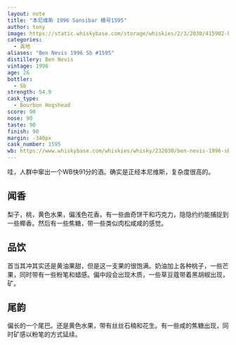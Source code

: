 ```yaml
---
layout: note
title: "本尼维斯 1996 Sansibar 桶号1595"
author: tony
image: https://static.whiskybase.com/storage/whiskies/2/3/2030/415902-big.jpg
categories:
  - 高地
aliases: "Ben Nevis 1996 Sb #1595"
distillery: Ben Nevis
vintage: 1996
age: 26
bottler:
  - Sb
strength: 54.9
cask_type:
  - Bourbon Hogshead
score: 90
nose: 90
taste: 90
finish: 90
margin: -340px
cask_number: 1595
wb: https://www.whiskybase.com/whiskies/whisky/232030/ben-nevis-1996-sb
---
```

哇，人群中窜出一个WB快91分的酒。确实是正经本尼维斯，复杂度很高的。

## 闻香
梨子，桃，黄色水果，偏浅色花香。有一些曲奇饼干和巧克力，隐隐约约能捕捉到一些椰香。然后有一些焦糖，带一些类似肉松咸咸的感觉。

## 品饮
首当其冲其实还是黄油果甜，但是这一支果的很饱满。奶油加上各种桃子，一些芒果，同时带有一些粉笔和蜡感。偏中段会出现木质，一些草豆蔻带着黑胡椒出现，矿。

## 尾韵
偏长的一个尾巴。还是黄色水果，带有丝丝石楠和花生。有一些咸的焦糖出现，同时矿感以粉笔的方式延续。
